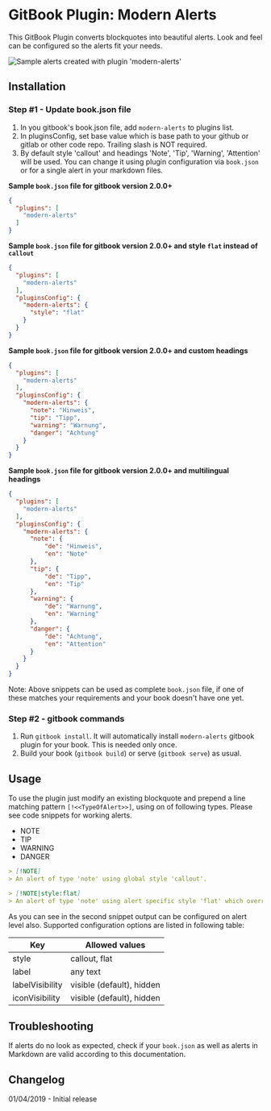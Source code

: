 # GitBook Plugin: Modern Alerts

This GitBook Plugin converts blockquotes into beautiful alerts. Look and feel can be configured so the alerts fit your needs.

![Sample alerts created with plugin 'modern-alerts'](https://user-images.githubusercontent.com/44210522/50688702-ea774f00-1026-11e9-9281-ca615cb466f5.jpg)

## Installation

### Step #1 - Update book.json file

1. In you gitbook's book.json file, add `modern-alerts` to plugins list.
2. In pluginsConfig, set base value which is base path to your github or gitlab or other code repo. Trailing slash is NOT required.
3. By default style 'callout' and headings 'Note', 'Tip', 'Warning', 'Attention' will be used. You can change it using plugin configuration via `book.json` or for a single alert in your markdown files.

**Sample `book.json` file for gitbook version 2.0.0+**

```json
{
  "plugins": [
    "modern-alerts"
  ]
}
```

**Sample `book.json` file for gitbook version 2.0.0+ and style `flat` instead of `callout`**

```json
{
  "plugins": [
    "modern-alerts"
  ],
  "pluginsConfig": {
    "modern-alerts": {
      "style": "flat"
    }
  }
}
```

**Sample `book.json` file for gitbook version 2.0.0+ and custom headings**

```json
{
  "plugins": [
    "modern-alerts"
  ],
  "pluginsConfig": {
    "modern-alerts": {
      "note": "Hinweis",
      "tip": "Tipp",
      "warning": "Warnung",
      "danger": "Achtung"
    }
  }
}
```

**Sample `book.json` file for gitbook version 2.0.0+  and multilingual headings**

```json
{
  "plugins": [
    "modern-alerts"
  ],
  "pluginsConfig": {
    "modern-alerts": {
      "note": {
          "de": "Hinweis",
          "en": "Note"
      },
      "tip": {
          "de": "Tipp",
          "en": "Tip"
      },
      "warning": {
          "de": "Warnung",
          "en": "Warning"
      },
      "danger": {
          "de": "Achtung",
          "en": "Attention"
      }
    }
  }
}
```

Note: Above snippets can be used as complete `book.json` file, if one of these matches your requirements and your book doesn't have one yet.

### Step #2 - gitbook commands

1. Run `gitbook install`. It will automatically install `modern-alerts` gitbook plugin for your book. This is needed only once.
2. Build your book (`gitbook build`) or serve (`gitbook serve`) as usual.

## Usage

To use the plugin just modify an existing blockquote and prepend a line matching pattern `[!<<TypeOfAlert>>]`, using on of following types. Please see code snippets for working alerts.

* NOTE
* TIP
* WARNING
* DANGER

```markdown
> [!NOTE]
> An alert of type 'note' using global style 'callout'.
```

```markdown
> [!NOTE|style:flat]
> An alert of type 'note' using alert specific style 'flat' which overrides global style 'callout'.
```

As you can see in the second snippet output can be configured on alert level also. Supported configuration options are listed in following table:

| Key            | Allowed values |
| --------------- | ---- |
| style | callout, flat |
| label  | any text |
| labelVisibility | visible (default), hidden |
| iconVisibility  | visible (default), hidden |

## Troubleshooting

If alerts do no look as expected, check if your `book.json` as well as alerts in Markdown are valid according to this documentation.

## Changelog
01/04/2019 - Initial release